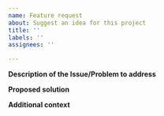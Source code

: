 ```yaml
---
name: Feature request
about: Suggest an idea for this project
title: ''
labels: ''
assignees: ''

---
```


<!--
Please see the CONTRIBUTING.MD guide before creating feature requests.
-->

**Description of the Issue/Problem to address**
<!--A clear and concise description of what the problem is.-->

**Proposed solution**
<!--A clear and concise description of what you want to happen, and potential solution.-->

**Additional context**
<!--Add any other context or screenshots about the feature request here.-->

